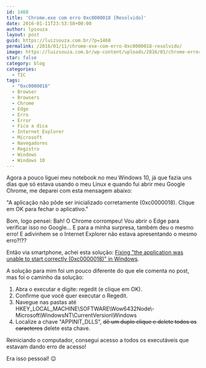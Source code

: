 ```yaml
---
id: 1468
title: 'Chrome.exe com erro 0xc0000018 [Resolvido]'
date: 2016-01-11T23:53:58+00:00
author: lpsouza
layout: post
guid: https://luizsouza.com.br/?p=1468
permalink: /2016/01/11/chrome-exe-com-erro-0xc0000018-resolvido/
image: https://luizsouza.com.br/wp-content/uploads/2016/01/chrome-error1.jpg
star: false
category: blog
categories:
  - TIC
tags:
  - "0xc0000018"
  - Browser
  - Browsers
  - Chrome
  - Edge
  - Erro
  - Error
  - Fica a dica
  - Internet Explorer
  - Microsoft
  - Navegadores
  - Registro
  - Windows
  - Windows 10
---
```

Agora a pouco liguei meu notebook no meu Windows 10, já que fazia uns dias que só estava usando o meu Linux e quando fui abrir meu Google Chrome, me deparei com esta mensagem abaixo:

"A aplicação não pôde ser inicializado corretamente (0xc0000018). Clique em OK para fechar o aplicativo."

Bom, logo pensei: Bah! O Chrome corrompeu! Vou abrir o Edge para verificar isso no Google... E para a minha surpresa, também deu o mesmo erro! E adivinhem se o Internet Explorer não estava apresentando o mesmo erro?!??

Então via smartphone, achei esta solução: [Fixing "the application was unable to start correctly (0xc0000018)" in Windows](http://www.ghacks.net/2015/10/16/fixing-the-application-was-unable-to-start-correctly-0xc0000018-in-windows/).

A solução para mim foi um pouco diferente do que ele comenta no post, mas foi o caminho da solução:

  1. Abra o executar e digite: regedit (e clique em OK).
  2. Confirme que você quer executar o Regedit.
  3. Navegue nas pastas até HKEY\_LOCAL\_MACHINE\SOFTWARE\Wow6432Node\­Microsoft\WindowsNT\CurrentVersion\Windo­­ws
  4. Localize a chave "APPINIT_DLLS", ~~dê um duplo clique e delete todos os caracteres~~ delete esta chave.

Reiniciando o computador, consegui acesso a todos os executáveis que estavam dando erro de acesso!

Era isso pessoal! 😉
